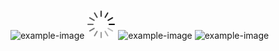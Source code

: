 ![example-image](spinner.gif)
![example-image](../../public/img/spinner.gif)
![example-image](http://www.gitprint.com/img/spinner.gif)
![example-image](http://www.gitprint.com/img/spinner.gif "example-image")